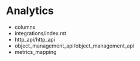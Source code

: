# Analytics

- columns
- integrations/index.rst
- http_api/http_api
- object_management_api/object_management_api
- metrics_mapping